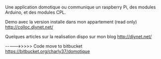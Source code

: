 Une application domotique ou communique un raspberry Pi, des modules Arduino, et des modules CPL.

Demo avec la version installe dans mon appartement (read only)
http://colloc.djynet.net/

Quelques articles sur la realisation dispo sur mon blog
http://djynet.net/


----->>>>> Code move to bitbucket
https://bitbucket.org/charly37/domotique